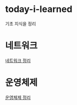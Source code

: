 # today-i-learned
기초 지식을 정리





# 네트워크

[네트워크 정리](https://github.com/shkimm5189/today-i-learned/tree/main/Network)

# 운영체제

[운영체제 정리](https://github.com/shkimm5189/today-i-learned/tree/main/OS)